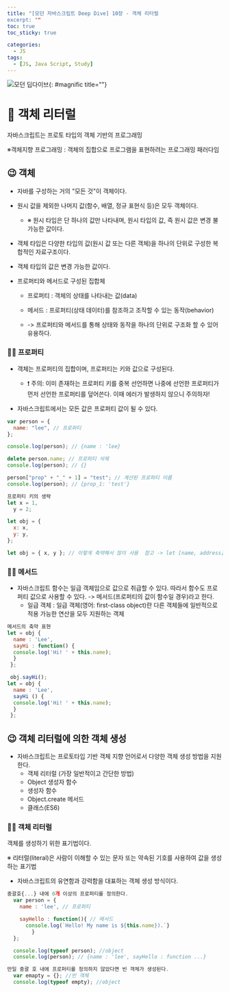 ```yaml
---
title: "[모던 자바스크립트 Deep Dive] 10장 - 객체 리터럴
excerpt: ""
toc: true
toc_sticky: true

categories:
  - JS
tags:
  - [JS, Java Script, Study]
---
```


![모던 딥다이브](https://k.kakaocdn.net/dn/6gbOs/btrcMGbY7yQ/Z3sIpZrBU53FvMbdqlLD01/img.png){: #magnific title=""}

# 🎉 객체 리터럴

자바스크립트는 프로토 타입의 객체 기반의 프로그래밍

※객체지향 프로그래밍 : 객체의 집합으로 프로그램을 표현하려는 프로그래밍 패러다임

## 😉 객체

- 자바를 구성하는 거의 "모든 것"이 객체이다.
- 원시 값을 제외한 나머지 값(함수, 배열, 정규 표현식 등)은 모두 객체이다.
  - ※ 원시 타입은 단 하나의 값만 나타내며, 원시 타입의 값, 즉 원시 값은 변경 불가능한 값이다.
- 객체 타입은 다양한 타입의 값(원시 값 또는 다른 객체)을 하나의 단위로 구성한 복합적인 자료구조이다.
- 객체 타입의 값은 변경 가능한 값이다.

- 프로퍼티와 메서드로 구성된 집합체

  - 프로퍼티 : 객체의 상태를 나타내는 값(data)
  - 메서드 : 프로퍼티(상태 데이터)를 참조하고 조작할 수 있는 동작(behavior)

  - -> 프로퍼티와 메서드를 통해 상태와 동작을 하나의 단위로 구조화 할 수 있어 유용하다.

### 🐱‍🐉 프로퍼티

- 객체는 프로퍼티의 집합이며, 프로퍼티는 키와 값으로 구성된다.

  - ❗️ 주의: 이미 존재하는 프로퍼티 키를 중복 선언하면 나중에 선언한 프로퍼티가 먼저 선언한 프로퍼티를 덮어쓴다. 이때 에러가 발생하지 않으니 주의하자!

- 자바스크립트에서는 모든 값은 프로퍼티 값이 될 수 있다.

```js
var person = {
  name: "lee", // 프로퍼티
};

console.log(person); // {name : 'lee}

delete person.name; // 프로퍼티 삭제
console.log(person); // {}

person["prop" + "_" + 1] = "test"; // 계산된 프로퍼티 이름
console.log(person); // {prop_1: 'test'}

프로퍼티 키의 생략
let x = 1,
  y = 2;

let obj = {
  x: x,
  y: y,
};

let obj = { x, y }; // 이렇게 축약해서 많이 사용  참고 -> let [name, address] = ["Choi", "Seoul"];
```

### 🐱‍🐉 메서드

- 자바스크립트 함수는 일급 객체임으로 값으로 취급할 수 있다. 따라서 함수도 프로퍼티 값으로 사용할 수 있다. -> 메서드(프로퍼티의 값이 함수일 경우)라고 한다.
  - 일급 객체 : 일급 객체(영어: first-class object)란 다른 객체들에 일반적으로 적용 가능한 연산을 모두 지원하는 객체

```js
메서드의 축약 표현
let = obj {
  name : 'Lee',
  sayHi : function() {
  console.log('Hi! ' + this.name);
  }
 };

 obj.sayHi();
let = obj {
  name : 'Lee',
  sayHi () {
  console.log('Hi! ' + this.name);
  }
 };
```

## 😉 객체 리터럴에 의한 객체 생성

- 자바스크립트는 프로토타입 기반 객체 지향 언어로서 다양한 객체 생성 방법을 지원한다.
  - 객체 리터럴 (가장 일반적이고 간단한 방법)
  - Object 생성자 함수
  - 생성자 함수
  - Object.create 메서드
  - 클래스(ES6)

### 🐱‍🐉 객체 리터럴

객체를 생성하기 위한 표기법이다.

※ 리터럴(literal)은 사람이 이해할 수 있는 문자 또는 약속된 기호를 사용하여 값을 생성하는 표기법

- 자바스크립트의 유연함과 강력함을 대표하는 객체 생성 방식이다.

```js
중괄호{...} 내에 0개 이상의 프로퍼티를 정의한다.
  var person = {
    name : 'lee', // 프로퍼티

    sayHello : function(){ // 메서드
      console.log(`Hello! My name is ${this.name}).`}
 	 	}
  };

  console.log(typeof person); //object
  console.log(person); // {name : 'lee', sayHello : function ...}

만일 중괄 호 내에 프로퍼티를 정의하지 않았다면 빈 객체가 생성된다.
  var emapty = {}; //빈 객체
  console.log(typeof empty); //object
```
